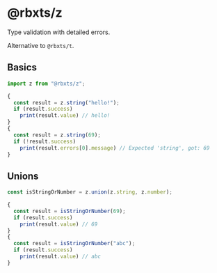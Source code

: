 # @rbxts/z

Type validation with detailed errors.

Alternative to `@rbxts/t`.

## Basics

```ts
import z from "@rbxts/z";

{
  const result = z.string("hello!");
  if (result.success)
    print(result.value) // hello!
}
{
  const result = z.string(69);
  if (!result.success)
    print(result.errors[0].message) // Expected 'string', got: 69
}
```

## Unions

```ts
const isStringOrNumber = z.union(z.string, z.number);

{
  const result = isStringOrNumber(69);
  if (result.success)
    print(result.value) // 69
}
{
  const result = isStringOrNumber("abc");
  if (result.success)
    print(result.value) // abc
}
```
